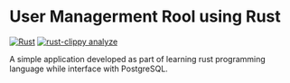 # User Managerment Rool using Rust 
[![Rust](https://github.com/arunkumar-mourougappane/rust-user-managerment-crud/actions/workflows/rust.yml/badge.svg)](https://github.com/arunkumar-mourougappane/rust-user-managerment-crud/actions/workflows/rust.yml) [![rust-clippy analyze](https://github.com/arunkumar-mourougappane/rust-user-managerment-crud/actions/workflows/rust-clippy.yml/badge.svg)](https://github.com/arunkumar-mourougappane/rust-user-managerment-crud/actions/workflows/rust-clippy.yml)

A simple application developed as part of learning rust programming language while interface with PostgreSQL.
